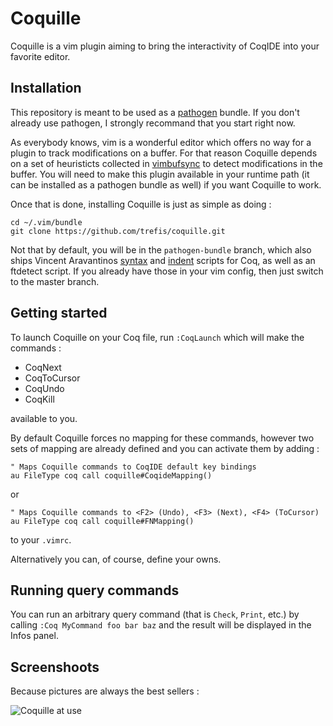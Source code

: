 Coquille
========

Coquille is a vim plugin aiming to bring the interactivity of CoqIDE into your
favorite editor.

Installation
------------

This repository is meant to be used as a [pathogen][1] bundle. If you don't
already use pathogen, I strongly recommand that you start right now.

As everybody knows, vim is a wonderful editor which offers no way for a plugin
to track modifications on a buffer. For that reason Coquille depends on a set of
heuristicts collected in [vimbufsync][2] to detect modifications in the buffer.
You will need to make this plugin available in your runtime path (it can be
installed as a pathogen bundle as well) if you want Coquille to work.

Once that is done, installing Coquille is just as simple as doing :

    cd ~/.vim/bundle
    git clone https://github.com/trefis/coquille.git

Not that by default, you will be in the `pathogen-bundle` branch, which also
ships Vincent Aravantinos [syntax][3] and [indent][4] scripts for Coq, as well
as an ftdetect script.
If you already have those in your vim config, then just switch to the master
branch.

Getting started
---------------

To launch Coquille on your Coq file, run `:CoqLaunch` which will make the
commands :

- CoqNext
- CoqToCursor
- CoqUndo
- CoqKill

available to you.

By default Coquille forces no mapping for these commands, however two sets of
mapping are already defined and you can activate them by adding :

    " Maps Coquille commands to CoqIDE default key bindings
    au FileType coq call coquille#CoqideMapping()

or

    " Maps Coquille commands to <F2> (Undo), <F3> (Next), <F4> (ToCursor)
    au FileType coq call coquille#FNMapping()

to your `.vimrc`.

Alternatively you can, of course, define your owns.

Running query commands
----------------------

You can run an arbitrary query command (that is `Check`, `Print`, etc.) by
calling `:Coq MyCommand foo bar baz` and the result will be displayed in the
Infos panel.

Screenshoots
------------

Because pictures are always the best sellers :

![Coquille at use](http://195.154.188.33/~trefis/coquille.png)

[1]: https://github.com/tpope/vim-pathogen
[2]: https://github.com/def-lkb/vimbufsync
[3]: http://www.vim.org/scripts/script.php?script_id=2063 "coq syntax on vim.org"
[4]: http://www.vim.org/scripts/script.php?script_id=2079 "coq indent on vim.org"

